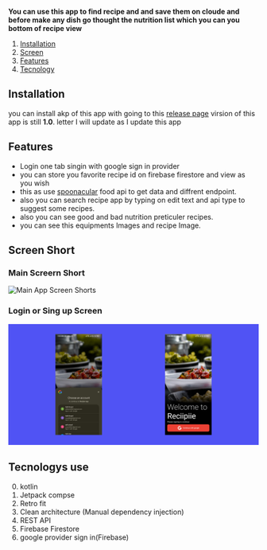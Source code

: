 **You can use this app to find recipe and and save them on cloude and before make any dish go thought the nutrition list which you can you bottom of recipe view**


1. [Installation](#installation)
2. [Screen](#screen-short)
4. [Features](#feachers)
3. [Tecnology](#tecnologys-use)


## Installation
you can install akp of this app with going to this [release page](https://github.com/adil3811k/Recipie_App/releases/tag/Release) virsion of this app is still **1.0**. letter I will update as I update this app

## Features
* Login one tab singin with google sign in provider
* you can store you favorite recipe id on firebase firestore and view as you wish
* this as use [spoonacular](https://spoonacular.com/) food api to get data and diffrent endpoint.
* also you can search recipe app by typing on edit text and api type to suggest some recipes.
* also you can see good and bad nutrition  preticuler recipes.
* you can see this equipments Images and recipe Image.
## Screen Short
### Main Screern Short
![Main App Screen Shorts](docs/Demo.jpg)

### Login or Sing up Screen
![Login Screen Screen Short](docs/Demo2.png)



## Tecnologys use
0. kotlin
1. Jetpack compse 
2. Retro fit
3. Clean  architecture (Manual dependency injection)
4. REST API
5. Firebase Firestore
6. google provider sign in(Firebase)
